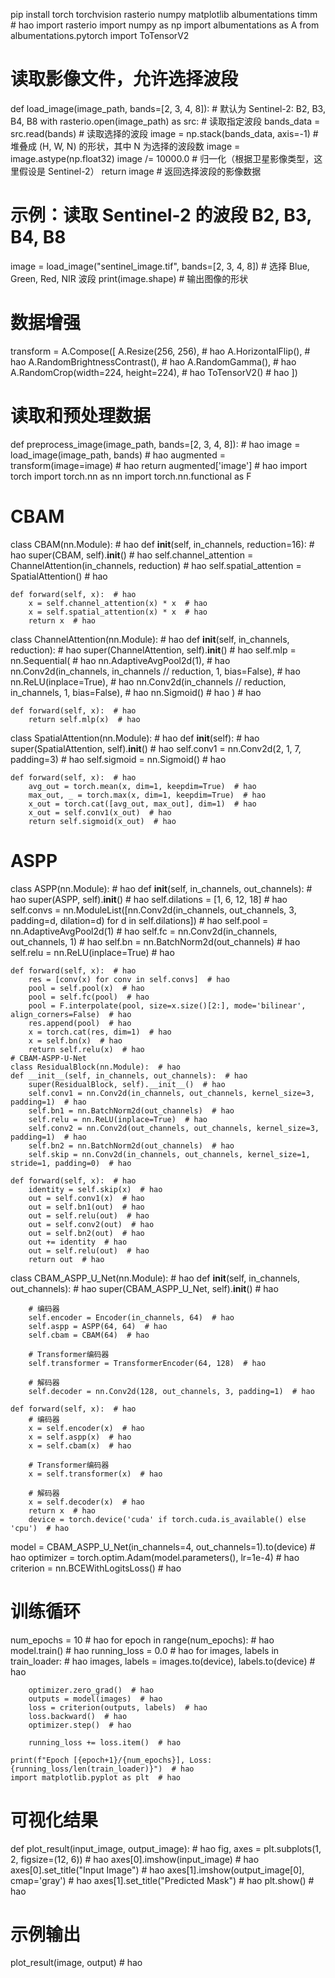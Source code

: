 pip install torch torchvision rasterio numpy matplotlib albumentations timm  # hao
import rasterio
import numpy as np
import albumentations as A
from albumentations.pytorch import ToTensorV2

# 读取影像文件，允许选择波段
def load_image(image_path, bands=[2, 3, 4, 8]):  # 默认为 Sentinel-2: B2, B3, B4, B8
    with rasterio.open(image_path) as src:
        # 读取指定波段
        bands_data = src.read(bands)  # 读取选择的波段
        image = np.stack(bands_data, axis=-1)  # 堆叠成 (H, W, N) 的形状，其中 N 为选择的波段数
        image = image.astype(np.float32)
        image /= 10000.0  # 归一化（根据卫星影像类型，这里假设是 Sentinel-2）
    return image  # 返回选择波段的影像数据

# 示例：读取 Sentinel-2 的波段 B2, B3, B4, B8
image = load_image("sentinel_image.tif", bands=[2, 3, 4, 8])  # 选择 Blue, Green, Red, NIR 波段
print(image.shape)  # 输出图像的形状

# 数据增强
transform = A.Compose([
    A.Resize(256, 256),  # hao
    A.HorizontalFlip(),  # hao
    A.RandomBrightnessContrast(),  # hao
    A.RandomGamma(),  # hao
    A.RandomCrop(width=224, height=224),  # hao
    ToTensorV2()  # hao
])

# 读取和预处理数据
def preprocess_image(image_path, bands=[2, 3, 4, 8]):  # hao
    image = load_image(image_path, bands)  # hao
    augmented = transform(image=image)  # hao
    return augmented['image']  # hao
    import torch
import torch.nn as nn
import torch.nn.functional as F
# CBAM
class CBAM(nn.Module):  # hao
    def __init__(self, in_channels, reduction=16):  # hao
        super(CBAM, self).__init__()  # hao
        self.channel_attention = ChannelAttention(in_channels, reduction)  # hao
        self.spatial_attention = SpatialAttention()  # hao

    def forward(self, x):  # hao
        x = self.channel_attention(x) * x  # hao
        x = self.spatial_attention(x) * x  # hao
        return x  # hao

class ChannelAttention(nn.Module):  # hao
    def __init__(self, in_channels, reduction):  # hao
        super(ChannelAttention, self).__init__()  # hao
        self.mlp = nn.Sequential(  # hao
            nn.AdaptiveAvgPool2d(1),  # hao
            nn.Conv2d(in_channels, in_channels // reduction, 1, bias=False),  # hao
            nn.ReLU(inplace=True),  # hao
            nn.Conv2d(in_channels // reduction, in_channels, 1, bias=False),  # hao
            nn.Sigmoid()  # hao
        )  # hao

    def forward(self, x):  # hao
        return self.mlp(x)  # hao

class SpatialAttention(nn.Module):  # hao
    def __init__(self):  # hao
        super(SpatialAttention, self).__init__()  # hao
        self.conv1 = nn.Conv2d(2, 1, 7, padding=3)  # hao
        self.sigmoid = nn.Sigmoid()  # hao

    def forward(self, x):  # hao
        avg_out = torch.mean(x, dim=1, keepdim=True)  # hao
        max_out, _ = torch.max(x, dim=1, keepdim=True)  # hao
        x_out = torch.cat([avg_out, max_out], dim=1)  # hao
        x_out = self.conv1(x_out)  # hao
        return self.sigmoid(x_out)  # hao
   # ASPP
   class ASPP(nn.Module):  # hao
    def __init__(self, in_channels, out_channels):  # hao
        super(ASPP, self).__init__()  # hao
        self.dilations = [1, 6, 12, 18]  # hao
        self.convs = nn.ModuleList([nn.Conv2d(in_channels, out_channels, 3, padding=d, dilation=d) for d in self.dilations])  # hao
        self.pool = nn.AdaptiveAvgPool2d(1)  # hao
        self.fc = nn.Conv2d(in_channels, out_channels, 1)  # hao
        self.bn = nn.BatchNorm2d(out_channels)  # hao
        self.relu = nn.ReLU(inplace=True)  # hao

    def forward(self, x):  # hao
        res = [conv(x) for conv in self.convs]  # hao
        pool = self.pool(x)  # hao
        pool = self.fc(pool)  # hao
        pool = F.interpolate(pool, size=x.size()[2:], mode='bilinear', align_corners=False)  # hao
        res.append(pool)  # hao
        x = torch.cat(res, dim=1)  # hao
        x = self.bn(x)  # hao
        return self.relu(x)  # hao
    # CBAM-ASPP-U-Net
    class ResidualBlock(nn.Module):  # hao
    def __init__(self, in_channels, out_channels):  # hao
        super(ResidualBlock, self).__init__()  # hao
        self.conv1 = nn.Conv2d(in_channels, out_channels, kernel_size=3, padding=1)  # hao
        self.bn1 = nn.BatchNorm2d(out_channels)  # hao
        self.relu = nn.ReLU(inplace=True)  # hao
        self.conv2 = nn.Conv2d(out_channels, out_channels, kernel_size=3, padding=1)  # hao
        self.bn2 = nn.BatchNorm2d(out_channels)  # hao
        self.skip = nn.Conv2d(in_channels, out_channels, kernel_size=1, stride=1, padding=0)  # hao

    def forward(self, x):  # hao
        identity = self.skip(x)  # hao
        out = self.conv1(x)  # hao
        out = self.bn1(out)  # hao
        out = self.relu(out)  # hao
        out = self.conv2(out)  # hao
        out = self.bn2(out)  # hao
        out += identity  # hao
        out = self.relu(out)  # hao
        return out  # hao

class CBAM_ASPP_U_Net(nn.Module):  # hao
    def __init__(self, in_channels, out_channels):  # hao
        super(CBAM_ASPP_U_Net, self).__init__()  # hao

        # 编码器
        self.encoder = Encoder(in_channels, 64)  # hao
        self.aspp = ASPP(64, 64)  # hao
        self.cbam = CBAM(64)  # hao

        # Transformer编码器
        self.transformer = TransformerEncoder(64, 128)  # hao

        # 解码器
        self.decoder = nn.Conv2d(128, out_channels, 3, padding=1)  # hao

    def forward(self, x):  # hao
        # 编码器
        x = self.encoder(x)  # hao
        x = self.aspp(x)  # hao
        x = self.cbam(x)  # hao

        # Transformer编码器
        x = self.transformer(x)  # hao

        # 解码器
        x = self.decoder(x)  # hao
        return x  # hao
        device = torch.device('cuda' if torch.cuda.is_available() else 'cpu')  # hao
model = CBAM_ASPP_U_Net(in_channels=4, out_channels=1).to(device)  # hao
optimizer = torch.optim.Adam(model.parameters(), lr=1e-4)  # hao
criterion = nn.BCEWithLogitsLoss()  # hao

# 训练循环
num_epochs = 10  # hao
for epoch in range(num_epochs):  # hao
    model.train()  # hao
    running_loss = 0.0  # hao
    for images, labels in train_loader:  # hao
        images, labels = images.to(device), labels.to(device)  # hao

        optimizer.zero_grad()  # hao
        outputs = model(images)  # hao
        loss = criterion(outputs, labels)  # hao
        loss.backward()  # hao
        optimizer.step()  # hao

        running_loss += loss.item()  # hao

    print(f"Epoch [{epoch+1}/{num_epochs}], Loss: {running_loss/len(train_loader)}")  # hao
    import matplotlib.pyplot as plt  # hao

# 可视化结果
def plot_result(input_image, output_image):  # hao
    fig, axes = plt.subplots(1, 2, figsize=(12, 6))  # hao
    axes[0].imshow(input_image)  # hao
    axes[0].set_title("Input Image")  # hao
    axes[1].imshow(output_image[0], cmap='gray')  # hao
    axes[1].set_title("Predicted Mask")  # hao
    plt.show()  # hao

# 示例输出
plot_result(image, output)  # hao
